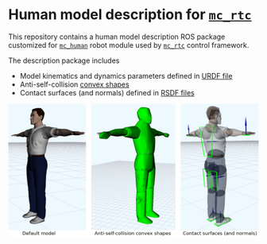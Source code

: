 # Human model description for [`mc_rtc`](https://jrl-umi3218.github.io/mc_rtc/)

This repository contains a human model description ROS package customized for [`mc_human`](https://github.com/jrl-umi3218/mc_human) robot module used by [`mc_rtc`](https://jrl-umi3218.github.io/mc_rtc/) control framework.

The description package includes
* Model kinematics and dynamics parameters defined in [URDF file](urdf/human.urdf)
* Anti-self-collision [convex shapes](convex)
* Contact surfaces (and normals) defined in [RSDF files](rsdf)

![human_description](doc/human_description.png "human_description")
